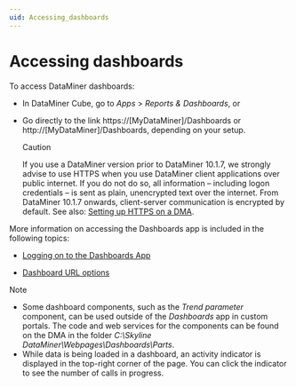 ```yaml
---
uid: Accessing_dashboards
---
```


# Accessing dashboards

To access DataMiner dashboards:

- In DataMiner Cube, go to *Apps* > *Reports & Dashboards*, or

- Go directly to the link https://\[MyDataMiner\]/Dashboards or http://\[MyDataMiner\]/Dashboards, depending on your setup.

    > [!CAUTION]
    > If you use a DataMiner version prior to DataMiner 10.1.7, we strongly advise to use HTTPS when you use DataMiner client applications over public internet. If you do not do so, all information – including logon credentials – is sent as plain, unencrypted text over the internet. From DataMiner 10.1.7 onwards, client-server communication is encrypted by default. See also: [Setting up HTTPS on a DMA](xref:General_DMA_configuration#setting-up-https-on-a-dma).

More information on accessing the Dashboards app is included in the following topics:

- [Logging on to the Dashboards App](Logging_on_to_the_Dashboards_App.md)

- [Dashboard URL options](Dashboard_URL_options.md)

> [!NOTE]
> - Some dashboard components, such as the *Trend parameter* component, can be used outside of the *Dashboards* app in custom portals. The code and web services for the components can be found on the DMA in the folder *C:\\Skyline DataMiner\\Webpages\\Dashboards\\Parts*.
> - While data is being loaded in a dashboard, an activity indicator is displayed in the top-right corner of the page. You can click the indicator to see the number of calls in progress.
>
